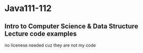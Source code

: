 # Java111-112

## Intro to Computer Science & Data Structure Lecture code examples
no licenese needed cuz they are not my code
